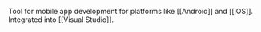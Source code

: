 Tool for mobile app development for platforms like [[Android]] and [[iOS]].
Integrated into [[Visual Studio]].